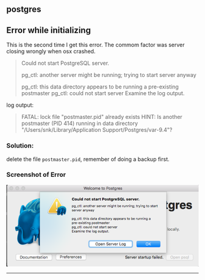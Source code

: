 postgres
--------

## Error while initializing

This is the second time I get this error.
The commom factor was server closing wrongly when osx crashed.

> Could not start PostgreSQL server.
>
> pg_ctl: another server might be running; trying to start server anyway
>
> pg_ctl: this data directory appears to be running a pre-existing postmaster
> pg_ctl: could not start server
> Examine the log output.

log output:

> FATAL:  lock file "postmaster.pid" already exists
> HINT:  Is another postmaster (PID 414) running in data directory
> "/Users/snk/Library/Application Support/Postgres/var-9.4"?

### Solution:

delete the file `postmaster.pid`, remember of doing a backup first.


### Screenshot of Error

![Error while initializing server](error-initializing-01.png)

***
